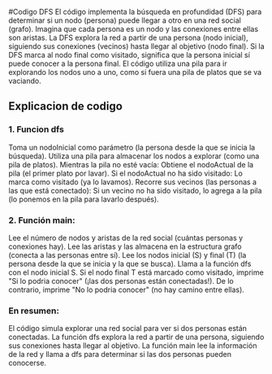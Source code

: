 #Codigo DFS
El código implementa la búsqueda en profundidad (DFS) para determinar si un nodo (persona) puede llegar a otro en una red social (grafo). 
Imagina que cada persona es un nodo y las conexiones entre ellas son aristas. La DFS explora la red a partir de una persona (nodo inicial), siguiendo 
sus conexiones (vecinos) hasta llegar al objetivo (nodo final). Si la DFS marca al nodo final como visitado, significa que la persona inicial sí puede 
conocer a la persona final. El código utiliza una pila para ir explorando los nodos uno a uno, como si fuera una pila de platos que se va vaciando.
## Explicacion de codigo
### 1. Funcion dfs
Toma un nodoInicial como parámetro (la persona desde la que se inicia la búsqueda).
Utiliza una pila para almacenar los nodos a explorar (como una pila de platos).
Mientras la pila no esté vacía:
Obtiene el nodoActual de la pila (el primer plato por lavar).
Si el nodoActual no ha sido visitado:
Lo marca como visitado (ya lo lavamos).
Recorre sus vecinos (las personas a las que está conectado):
Si un vecino no ha sido visitado, lo agrega a la pila (lo ponemos en la pila para lavarlo después).
### 2. Función main:
Lee el número de nodos y aristas de la red social (cuántas personas y conexiones hay).
Lee las aristas y las almacena en la estructura grafo (conecta a las personas entre sí).
Lee los nodos inicial (S) y final (T) (la persona desde la que se inicia y la que se busca).
Llama a la función dfs con el nodo inicial S.
Si el nodo final T está marcado como visitado, imprime "Si lo podria conocer" (¡las dos personas están conectadas!).
De lo contrario, imprime "No lo podria conocer" (no hay camino entre ellas).
### En resumen:
El código simula explorar una red social para ver si dos personas están conectadas.
La función dfs explora la red a partir de una persona, siguiendo sus conexiones hasta llegar al objetivo.
La función main lee la información de la red y llama a dfs para determinar si las dos personas pueden conocerse.
